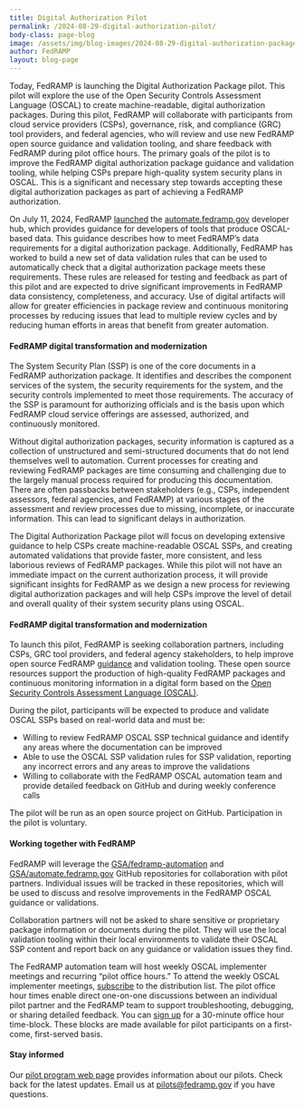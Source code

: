 ```yaml
---
title: Digital Authorization Pilot
permalink: /2024-08-29-digital-authorization-pilot/
body-class: page-blog
image: /assets/img/blog-images/2024-08-29-digital-authorization-package-pilot.png
author: FedRAMP
layout: blog-page
---
```

Today, FedRAMP is launching the Digital Authorization Package pilot. This pilot will explore the use of the Open Security Controls Assessment Language (OSCAL) to create machine-readable, digital authorization packages. During this pilot, FedRAMP will collaborate with participants from cloud service providers (CSPs), governance, risk, and compliance (GRC) tool providers, and federal agencies, who will review and use new FedRAMP open source guidance and validation tooling, and share feedback with FedRAMP during pilot office hours. The primary goals of the pilot is to improve the FedRAMP digital authorization package guidance and validation tooling, while helping CSPs prepare high-quality system security plans in OSCAL. This is a significant and necessary step towards accepting these digital authorization packages as part of achieving a FedRAMP authorization.

On July 11, 2024, FedRAMP <a href="https://www.fedramp.gov/2024-07-11-new-website-launch-automate-fedramp-gov/" target="_blank" rel="noopener noreferrer">launched</a> the <a href="http://automate.fedramp.gov" target="_blank" rel="noopener noreferrer">automate.fedramp.gov</a> developer hub, which provides guidance for developers of tools that produce OSCAL-based data. This guidance describes how to meet FedRAMP’s data requirements for a digital authorization package. Additionally, FedRAMP has worked to build a new set of data validation rules that can be used to automatically check that a digital authorization package meets these requirements. These rules are released for testing and feedback as part of this pilot and are expected to drive significant improvements in FedRAMP data consistency, completeness, and accuracy. Use of digital artifacts will allow for greater efficiencies in package review and continuous monitoring processes by reducing issues that lead to multiple review cycles and by reducing human efforts in areas that benefit from greater automation.

<h4>FedRAMP digital transformation and modernization</h4>

The System Security Plan (SSP) is one of the core documents in a FedRAMP authorization package. It identifies and describes the component services of the system, the security requirements for the system, and the security controls implemented to meet those requirements. The accuracy of the SSP is paramount for authorizing officials and is the basis upon which FedRAMP cloud service offerings are assessed, authorized, and continuously monitored.

Without digital authorization packages, security information is captured as a collection of unstructured and semi-structured documents that do not lend themselves well to automation. Current processes for creating and reviewing FedRAMP packages are time consuming and challenging due to the largely manual process required for producing this documentation. There are often passbacks between stakeholders (e.g., CSPs, independent assessors, federal agencies, and FedRAMP) at various stages of the assessment and review processes due to missing, incomplete, or inaccurate information. This can lead to significant delays in authorization.

The Digital Authorization Package pilot will focus on developing extensive guidance to help CSPs create machine-readable OSCAL SSPs, and creating automated validations that provide faster, more consistent, and less laborious reviews of FedRAMP packages. While this pilot will not have an immediate impact on the current authorization process, it will provide significant insights for FedRAMP as we design a new process for reviewing digital authorization packages and will help CSPs improve the level of detail and overall quality of their system security plans using OSCAL.

<h4>FedRAMP digital transformation and modernization</h4>

To launch this pilot, FedRAMP is seeking collaboration partners, including CSPs, GRC tool providers, and federal agency stakeholders, to help improve open source FedRAMP <a href="http://automate.fedramp.gov/documentation" target="_blank" rel="noopener noreferrer">guidance</a> and validation tooling. These open source resources support the production of high-quality FedRAMP packages and continuous monitoring information in a digital form based on the <a href="https://pages.nist.gov/OSCAL/" target="_blank" rel="noopener noreferrer">Open Security Controls Assessment Language (OSCAL)</a>.

During the pilot, participants will be expected to produce and validate OSCAL SSPs based on real-world data and must be:

- Willing to review FedRAMP OSCAL SSP technical guidance and identify any areas where the documentation can be improved
- Able to use the OSCAL SSP validation rules for SSP validation, reporting any incorrect errors and any areas to improve the validations
- Willing to collaborate with the FedRAMP OSCAL automation team and provide detailed feedback on GitHub and during weekly conference calls

The pilot will be run as an open source project on GitHub. Participation in the pilot is voluntary.

<h4>Working together with FedRAMP</h4>

FedRAMP will leverage the <a href="https://github.com/GSA/fedramp-automation" target="_blank" rel="noopener noreferrer">GSA/fedramp-automation</a> and <a href="https://github.com/GSA/automate.fedramp.gov/" target="_blank" rel="noopener noreferrer">GSA/automate.fedramp.gov</a> GitHub repositories for collaboration with pilot partners. Individual issues will be tracked in these repositories, which will be used to discuss and resolve improvements in the FedRAMP OSCAL guidance or validations.

Collaboration partners will not be asked to share sensitive or proprietary package information or documents during the pilot. They will use the local validation tooling within their local environments to validate their OSCAL SSP content and report back on any guidance or validation issues they find.

The FedRAMP automation team will host weekly OSCAL implementer meetings and recurring “pilot office hours.” To attend the weekly OSCAL implementer meetings, <a href="https://app.smartsheetgov.com/b/form/6cf60ebf7d6844dc9c4d167062165354" target="_blank" rel="noopener noreferrer">subscribe</a> to the distribution list. The pilot office hour times enable direct one-on-one discussions between an individual pilot partner and the FedRAMP team to support troubleshooting, debugging, or sharing detailed feedback. You can <a href="https://calendar.google.com/calendar/u/0/appointments/schedules/AcZssZ27Rhb5mfcFTjMm7ITFc2xRbKnKdjjRS3ItLkehbzx9LGikIv11E2gjgh9bALmO9Pb4LOfaE5HA" target="_blank" rel="noopener noreferrer">sign up</a> for a 30-minute office hour time-block. These blocks are made available for pilot participants on a first-come, first-served basis.

<h4>Stay informed</h4>

Our <a href="https://www.fedramp.gov/fedramp-pilots/" target="_blank" rel="noopener noreferrer">pilot program web page</a> provides information about our pilots. Check back for the latest updates. Email us at <a href="mailto:pilots@fedramp.gov">pilots@fedramp.gov</a> if you have questions.
